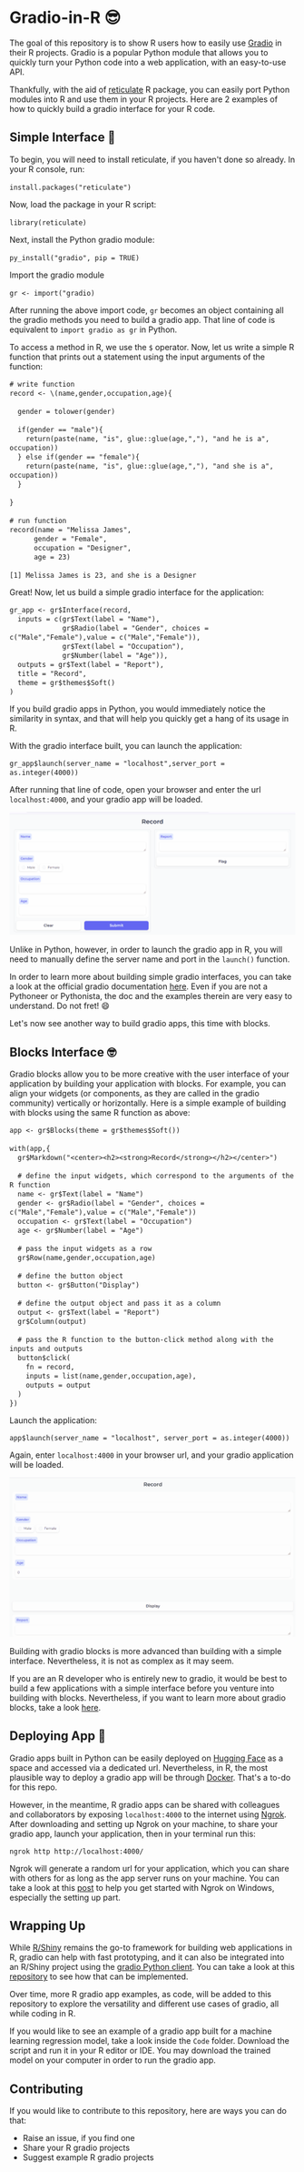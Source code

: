 # Gradio-in-R 😎
The goal of this repository is to show R users how to easily use [Gradio](https://www.gradio.app/docs) in their R projects. Gradio is a popular Python module that allows you to quickly turn your Python code into a web application, with an easy-to-use API. 

Thankfully, with the aid of [reticulate](https://rstudio.github.io/reticulate/) R package, you can easily port Python modules into R and use them in your R projects. Here are 2 examples of how to quickly build a gradio interface for your R code. 

## **Simple Interface** 🧮
To begin, you will need to install reticulate, if you haven't done so already. In your R console, run:

`install.packages("reticulate")`

Now, load the package in your R script:

`library(reticulate)`

Next, install the Python gradio module:

`py_install("gradio", pip = TRUE)`

Import the gradio module

`gr <- import("gradio)`

After running the above import code, `gr` becomes an object containing all the gradio methods you need to build a gradio app. That line of code is equivalent to `import gradio as gr` in Python. 

To access a method in R, we use the `$` operator. Now, let us write a simple R function that prints out a statement using the input arguments of the function:

```
# write function
record <- \(name,gender,occupation,age){

  gender = tolower(gender)

  if(gender == "male"){
    return(paste(name, "is", glue::glue(age,","), "and he is a", occupation))
  } else if(gender == "female"){
    return(paste(name, "is", glue::glue(age,","), "and she is a", occupation))
  }

}

# run function
record(name = "Melissa James",
      gender = "Female",
      occupation = "Designer",
      age = 23)

[1] Melissa James is 23, and she is a Designer
```
Great! Now, let us build a simple gradio interface for the application:

```
gr_app <- gr$Interface(record,
  inputs = c(gr$Text(label = "Name"),
             gr$Radio(label = "Gender", choices = c("Male","Female"),value = c("Male","Female")),
             gr$Text(label = "Occupation"),
             gr$Number(label = "Age")),
  outputs = gr$Text(label = "Report"),
  title = "Record",
  theme = gr$themes$Soft()
)
```
If you build gradio apps in Python, you would immediately notice the similarity in syntax, and that will help you quickly get a hang of its usage in R.

With the gradio interface built, you can launch the application:

```
gr_app$launch(server_name = "localhost",server_port = as.integer(4000))
```
After running that line of code, open your browser and enter the url `localhost:4000`, and your gradio app will be loaded.

![Simple interface](Simple.gif)

Unlike in Python, however, in order to launch the gradio app in R, you will need to manually define the server name and port in the `launch()` function. 

In order to learn more about building simple gradio interfaces, you can take a look at the official gradio documentation [here](https://www.gradio.app/docs/gradio/interface). Even if you are not a Pythoneer or Pythonista, the doc and the examples therein are very easy to understand. Do not fret! 😄

Let's now see another way to build gradio apps, this time with blocks.

## **Blocks Interface** 🤓
Gradio blocks allow you to be more creative with the user interface of your application by building your application with blocks. For example, you can align your widgets (or components, as they are called in the gradio community) vertically or horizontally. Here is a simple example of building with blocks using the same R function as above:

```
app <- gr$Blocks(theme = gr$themes$Soft())

with(app,{
  gr$Markdown("<center><h2><strong>Record</strong></h2></center>")

  # define the input widgets, which correspond to the arguments of the R function
  name <- gr$Text(label = "Name")
  gender <- gr$Radio(label = "Gender", choices = c("Male","Female"),value = c("Male","Female"))
  occupation <- gr$Text(label = "Occupation")
  age <- gr$Number(label = "Age")

  # pass the input widgets as a row
  gr$Row(name,gender,occupation,age)

  # define the button object
  button <- gr$Button("Display")

  # define the output object and pass it as a column
  output <- gr$Text(label = "Report")
  gr$Column(output)

  # pass the R function to the button-click method along with the inputs and outputs
  button$click(
    fn = record,
    inputs = list(name,gender,occupation,age),
    outputs = output
  )
})
```
Launch the application:

```
app$launch(server_name = "localhost", server_port = as.integer(4000))
```
Again, enter `localhost:4000` in your browser url, and your gradio application will be loaded.

![Blocks interface](Blocks.gif)

Building with gradio blocks is more advanced than building with a simple interface. Nevertheless, it is not as complex as it may seem. 

If you are an R developer who is entirely new to gradio, it would be best to build a few applications with a simple interface before you venture into building with blocks. Nevertheless, if you want to learn more about gradio blocks, take a look [here](https://www.gradio.app/docs/gradio/blocks).

## **Deploying App** 🚀
Gradio apps built in Python can be easily deployed on [Hugging Face](https://huggingface.co/) as a space and accessed via a dedicated url. Nevertheless, in R, the most plausible way to deploy a gradio app will be through [Docker](https://www.docker.com/). That's a to-do for this repo. 

However, in the meantime, R gradio apps can be shared with colleagues and collaborators by exposing `localhost:4000` to the internet using [Ngrok](https://ngrok.com/). After downloading and setting up Ngrok on your machine, to share your gradio app, launch your application, then in your terminal run this:

```
ngrok http http://localhost:4000/
```
Ngrok will generate a random url for your application, which you can share with others for as long as the app server runs on your machine. You can take a look at this [post](https://ifeanyidiaye.medium.com/how-to-expose-your-local-host-to-the-internet-be6492f5957d) to help you get started with Ngrok on Windows, especially the setting up part.

## **Wrapping Up**
While [R/Shiny](https://shiny.posit.co/) remains the go-to framework for building web applications in R, gradio can help with fast prototyping, and it can also be integrated into an R/Shiny project using the [gradio Python client](https://www.gradio.app/guides/getting-started-with-the-python-client). You can take a look at this [repository](https://github.com/Ifeanyi55/StoryMaker) to see how that can be implemented. 

Over time, more R gradio app examples, as code, will be added to this repository to explore the versatility and different use cases of gradio, all while coding in R. 

If you would like to see an example of a gradio app built for a machine learning regression model, take a look inside the `Code` folder. Download the script and run it in your R editor or IDE. You may download the trained model on your computer in order to run the gradio app.

## **Contributing**
If you would like to contribute to this repository, here are ways you can do that:
- Raise an issue, if you find one
- Share your R gradio projects
- Suggest example R gradio projects










